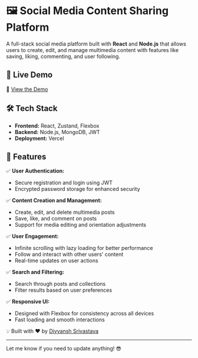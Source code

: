 # 🖼️ Social Media Content Sharing Platform

A full-stack social media platform built with **React** and **Node.js** that allows users to create, edit, and manage multimedia content with features like saving, liking, commenting, and user following.

## 🚀 Live Demo
🔗 [View the Demo](https://pin-cloud.vercel.app/)

## 🛠️ Tech Stack
- **Frontend:** React, Zustand, Flexbox  
- **Backend:** Node.js, MongoDB, JWT  
- **Deployment:** Vercel  

## 🌟 Features
✅ **User Authentication:**  
- Secure registration and login using JWT  
- Encrypted password storage for enhanced security  

✅ **Content Creation and Management:**  
- Create, edit, and delete multimedia posts  
- Save, like, and comment on posts  
- Support for media editing and orientation adjustments  

✅ **User Engagement:**  
- Infinite scrolling with lazy loading for better performance  
- Follow and interact with other users' content  
- Real-time updates on user actions  

✅ **Search and Filtering:**  
- Search through posts and collections  
- Filter results based on user preferences  

✅ **Responsive UI:**  
- Designed with Flexbox for consistency across all devices  
- Fast loading and smooth interactions


💡 Built with ❤️ by [Divyansh Srivastava](https://github.com/Divs-Git)

---

Let me know if you need to update anything! 😎
